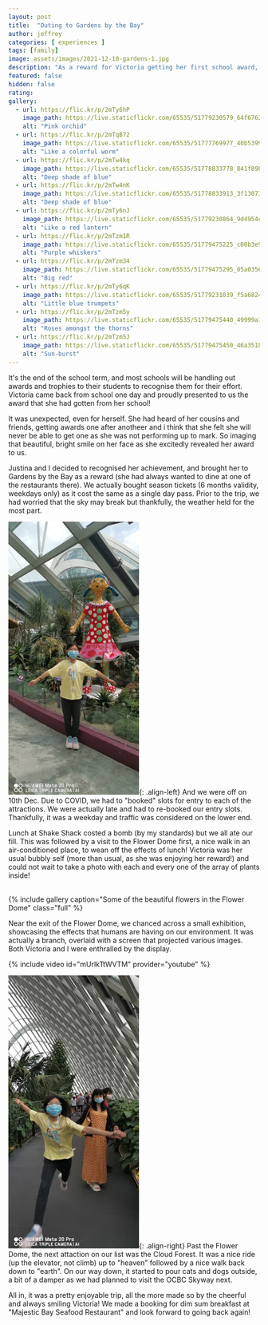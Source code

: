 ```yaml
---
layout: post
title:  "Outing to Gardens by the Bay"
author: jeffrey
categories: [ experiences ]
tags: [family]
image: assets/images/2021-12-10-gardens-1.jpg
description: "As a reward for Victoria getting her first school award, the family decided on an outing to Gardens by the Bay!"
featured: false
hidden: false
rating:
gallery:
  - url: https://flic.kr/p/2mTy6hP
    image_path: https://live.staticflickr.com/65535/51779230579_64f6762540_q.jpg
    alt: "Pink orchid"
  - url: https://flic.kr/p/2mTqB72
    image_path: https://live.staticflickr.com/65535/51777769977_40b53998ce_q.jpg
    alt: "Like a colorful worm"
  - url: https://flic.kr/p/2mTw4kq
    image_path: https://live.staticflickr.com/65535/51778833778_841f89881e_q.jpg
    alt: "Deep shade of blue"
  - url: https://flic.kr/p/2mTw4nK
    image_path: https://live.staticflickr.com/65535/51778833913_3f1307335c_q.jpg
    alt: "Deep shade of blue"
  - url: https://flic.kr/p/2mTy6nJ
    image_path: https://live.staticflickr.com/65535/51779230864_9d4954c7e0_q.jpg
    alt: "Like a red lantern"
  - url: https://flic.kr/p/2mTzm1R
    image_path: https://live.staticflickr.com/65535/51779475225_c00b3e9ffe_q.jpg
    alt: "Purple whiskers"
  - url: https://flic.kr/p/2mTzm34
    image_path: https://live.staticflickr.com/65535/51779475295_05a0356299_q.jpg
    alt: "Big red"
  - url: https://flic.kr/p/2mTy6qK
    image_path: https://live.staticflickr.com/65535/51779231039_f5a6824d6a_q.jpg
    alt: "Little blue trumpets"
  - url: https://flic.kr/p/2mTzm5y
    image_path: https://live.staticflickr.com/65535/51779475440_49999a191f_q.jpg
    alt: "Roses amongst the thorns"
  - url: https://flic.kr/p/2mTzm5J
    image_path: https://live.staticflickr.com/65535/51779475450_46a351886b_q.jpg
    alt: "Sun-burst"
---
```


It's the end of the school term, and most schools will be handling out awards and trophies to their students to recognise them for their effort. Victoria came back from school one day and proudly presented to us the award that she had gotten from her school!

It was unexpected, even for herself. She had heard of her cousins and friends, getting awards one after anotheer and i think that she felt she will never be able to get one as she was not performing up to mark. So imaging that beautiful, bright smile on her face as she excitedly revealed her award to us.

Justina and I decided to recognised her achievement, and brought her to Gardens by the Bay as a reward (she had always wanted to dine at one of the restaurants there). We actually bought season tickets (6 months validity, weekdays only) as it cost the same as a single day pass. Prior to the trip, we had worried that the sky may break but thankfully, the weather held for the most part.

![2021-12-10-gardens-2.jpg](/assets/images/2021-12-10-gardens-2.jpg){: .align-left}
And we were off on 10th Dec. Due to COVID, we had to "booked" slots for entry to each of the attractions. We were actually late and had to re-booked our entry slots. Thankfully, it was a weekday and traffic was considered on the lower end.

Lunch at Shake Shack costed a bomb (by my standards) but we all ate our fill. This was followed by a visit to the Flower Dome first, a nice walk in an air-conditioned place, to wean off the effects of lunch! Victoria was her usual bubbly self (more than usual, as she was enjoying her reward!) and could not wait to take a photo with each and every one of the array of plants inside!

<BR clear="all">
{% include gallery caption="Some of the beautiful flowers in the Flower Dome" class="full" %}

Near the exit of the Flower Dome, we chanced across a small exhibition, showcasing the effects that humans are having on our environment. It was actually a branch, overlaid with a screen that projected various images. Both Victoria and I were enthralled by the display.

{% include video id="mUrlkTtWVTM" provider="youtube" %}

![2021-12-10-gardens-5.jpg](/assets/images/2021-12-10-gardens-5.jpg){: .align-right}
Past the Flower Dome, the next attaction on our list was the Cloud Forest. It was a nice ride (up the elevator, not climb) up to "heaven" followed by a nice walk back down to "earth". On our way down, it started to pour cats and dogs outside, a bit of a damper as we had planned to visit the OCBC Skyway next.

All in, it was a pretty enjoyable trip, all the more made so by the cheerful and always smiling Victoria! We made a booking for dim sum breakfast at "Majestic Bay Seafood Restaurant" and look forward to going back again!

<BR clear="all">
